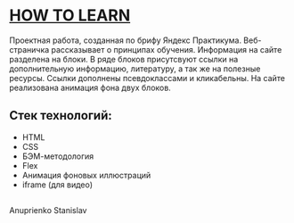 # [HOW TO LEARN](https://natastas.github.io/how-to-learn/)
Проектная работа, созданная по брифу Яндекс Практикума. Веб-страничка рассказывает о принципах обучения. Информация на сайте разделена на блоки. В ряде блоков присутсвуют ссылки на дополнительную информацию, литературу, а так же на полезные ресурсы. Ссылки дополнены псевдоклассами и кликабельны. На сайте реализована анимация фона двух блоков.

## Стек технологий:

* HTML
* CSS
* БЭМ-методология
* Flex
* Анимация фоновых иллюстраций
* iframe (для видео)

##
Anuprienko Stanislav
